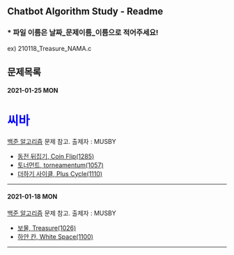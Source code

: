 ## Chatbot Algorithm Study - Readme
### * 파일 이름은 날짜_문제이름_이름으로 적어주세요! 
ex) 210118_Treasure_NAMA.c
## 문제목록

#### 2021-01-25 MON

<h1 style="color:blue;">씨바</h1>

[백준 알고리즘](https://www.acmicpc.net/problemset) 문제 참고.   출제자 : MUSBY

- [동전 뒤집기, Coin Flip(1285)](https://www.acmicpc.net/problem/1285)
- [토너먼트, torneamentum(1057)](https://www.acmicpc.net/problem/1057)
- [더하기 사이클, Plus Cycle(1110)](https://www.acmicpc.net/problem/1110)

---------------------------------

#### 2021-01-18 MON

[백준 알고리즘](https://www.acmicpc.net/problemset) 문제 참고.   출제자 : MUSBY

- [보물, Treasure(1026)](https://www.acmicpc.net/problem/1026)
- [하얀 칸, White Space(1100)](https://www.acmicpc.net/problem/1100)

---------------------------------
